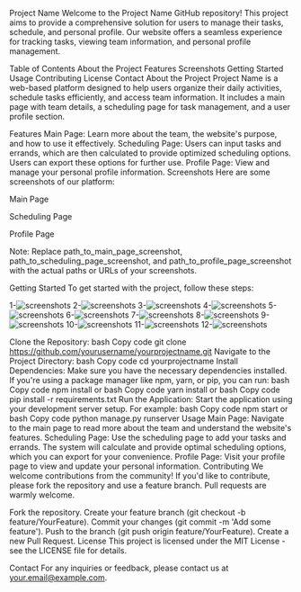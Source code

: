 Project Name
Welcome to the Project Name GitHub repository! This project aims to provide a comprehensive solution for users to manage their tasks, schedule, and personal profile. Our website offers a seamless experience for tracking tasks, viewing team information, and personal profile management.

Table of Contents
About the Project
Features
Screenshots
Getting Started
Usage
Contributing
License
Contact
About the Project
Project Name is a web-based platform designed to help users organize their daily activities, schedule tasks efficiently, and access team information. It includes a main page with team details, a scheduling page for task management, and a user profile section.

Features
Main Page: Learn more about the team, the website's purpose, and how to use it effectively.
Scheduling Page: Users can input tasks and errands, which are then calculated to provide optimized scheduling options. Users can export these options for further use.
Profile Page: View and manage your personal profile information.
Screenshots
Here are some screenshots of our platform:

Main Page

Scheduling Page

Profile Page

Note: Replace path_to_main_page_screenshot, path_to_scheduling_page_screenshot, and path_to_profile_page_screenshot with the actual paths or URLs of your screenshots.

Getting Started
To get started with the project, follow these steps:

1-![screenshots](screen1.jpg)
2-![screenshots](screen2.jpg)
3-![screenshots](screen3.jpg)
4-![screenshots](screen4.jpg)
5-![screenshots](screen5.jpg)
6-![screenshots](screen6.jpg)
7-![screenshots](screen7.jpg)
8-![screenshots](screen8.jpg)
9-![screenshots](screen9.jpg)
10-![screenshots](screen10.jpg)
11-![screenshots](screen11.jpg)
12-![screenshots](screen12.jpg)

Clone the Repository:
bash
Copy code
git clone https://github.com/yourusername/yourprojectname.git
Navigate to the Project Directory:
bash
Copy code
cd yourprojectname
Install Dependencies:
Make sure you have the necessary dependencies installed. If you're using a package manager like npm, yarn, or pip, you can run:
bash
Copy code
npm install
or
bash
Copy code
yarn install
or
bash
Copy code
pip install -r requirements.txt
Run the Application:
Start the application using your development server setup. For example:
bash
Copy code
npm start
or
bash
Copy code
python manage.py runserver
Usage
Main Page: Navigate to the main page to read more about the team and understand the website's features.
Scheduling Page: Use the scheduling page to add your tasks and errands. The system will calculate and provide optimal scheduling options, which you can export for your convenience.
Profile Page: Visit your profile page to view and update your personal information.
Contributing
We welcome contributions from the community! If you'd like to contribute, please fork the repository and use a feature branch. Pull requests are warmly welcome.

Fork the repository.
Create your feature branch (git checkout -b feature/YourFeature).
Commit your changes (git commit -m 'Add some feature').
Push to the branch (git push origin feature/YourFeature).
Create a new Pull Request.
License
This project is licensed under the MIT License - see the LICENSE file for details.

Contact
For any inquiries or feedback, please contact us at your.email@example.com.
